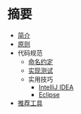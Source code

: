 # 摘要

* [简介](README.md)
* [原则](principals.md)
* 代码规范
    - [命名约定](name-conventions.md)
    - [实现测试](implementations.md)
    - 实用技巧
        * [IntelliJ IDEA](intellij-tips.md)
        * [Eclipse](eclipse-tips.md)
* [推荐工具](tools-recommendations.md)